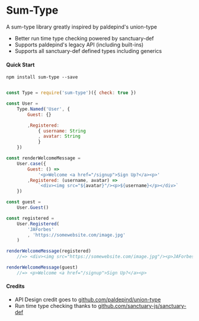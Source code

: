 Sum-Type
========

A sum-type library greatly inspired by paldepind's union-type

- Better run time type checking powered by sanctuary-def
- Supports paldepind's legacy API (including built-ins)
- Supports all sanctuary-def defined types including generics

#### Quick Start

`npm install sum-type --save`

```js

const Type = require('sum-type')({ check: true })

const User =
    Type.Named('User', {
        Guest: {}

        ,Registered:
            { username: String
            , avatar: String
            }
    })

const renderWelcomeMessage =
    User.case({
        Guest: () =>
            '<p>Welcome <a href="/signup">Sign Up?</a><p>'
        ,Registered: (username, avatar) =>
            `<div><img src="${avatar}"/><p>${username}</p></div>`
    })

const guest =
    User.Guest()

const registered =
    User.Registered(
        'JAForbes'
        , 'https://somewebsite.com/image.jpg'
    )

renderWelcomeMessage(registered)
    //=> <div><img src="https://somewebsite.com/image.jpg"/><p>JAForbes</p></div>

renderWelcomeMessage(guest)
    //=> <p>Welcome <a href="/signup">Sign Up?</a><p>
```

#### Credits

- API Design credit goes to [github.com/paldepind/union-type]()
- Run time type checking thanks to [github.com/sanctuary-js/sanctuary-def]()
